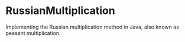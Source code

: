 # RussianMultiplication
Implementing the Russian multiplication method in Java, also known as peasant multiplication.

